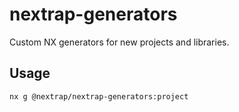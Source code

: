 # nextrap-generators

Custom NX generators for new projects and libraries.

## Usage

`nx g @nextrap/nextrap-generators:project`
